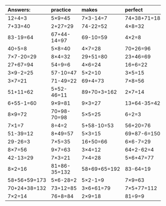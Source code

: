 | Answers: | practice | makes | perfect | ! |
| :--- | :--- | :--- | :--- | :--- |
| 12÷4=3 | 5×9=45 | 7×3-14=7 | 74+38+71=183 | 98-81=17 | 
| 7+33=40 | 2+27=29 | 74-22=52 | 4×8=32 | 2×4=8 | 
| 83-19=64 | 67+44-14=97 | 69-10=59 | 4×2=8 | 8×8+4=68 | 
| 40÷5=8 | 5×8=40 | 4×7=28 | 70+26=96 | 8×3=24 | 
| 7×7-20=29 | 8×4=32 | 29+51=80 | 23+46=69 | 16+71+74=161 | 
| 27+67=94 | 54÷9=6 | 4×6=24 | 16+6=22 | 6×5-28=2 | 
| 3×9-2=25 | 57-10=47 | 5×2=10 | 3×5=15 | 4×5=20 | 
| 3×7=21 | 71-49=22 | 69+4=73 | 7×8=56 | 98-28=70 | 
| 51+11=62 | 5+52-46=11 | 89+70+3=162 | 2×7=14 | 91-82=9 | 
| 6+55-1=60 | 9×9=81 | 9×3=27 | 13+64-35=42 | 3×8+87=111 | 
| 8×9=72 | 70+98-70=98 | 5×5=25 | 6÷2=3 | 51+11=62 | 
| 7×1=7 | 8÷4=2 | 5+58-10=53 | 56+20=76 | 2×5=10 | 
| 51-39=12 | 8+49=57 | 5×3=15 | 69+87-6=150 | 89+10=99 | 
| 29-26=3 | 7×5=35 | 16+50=66 | 6×6-7=29 | 3×6-8=10 | 
| 8×7=56 | 9×7=63 | 3×4=12 | 64+2-62=4 | 75-29=46 | 
| 42-13=29 | 7×3=21 | 7×4=28 | 5×6+47=77 | 1×4=4 | 
| 8×2=16 | 81+86-35=132 | 58+69+65=192 | 83-64=19 | 56+4=60 | 
| 58+56+59=173 | 5×6-28=2 | 5×2-1=9 | 7×9=63 | 27÷3=9 | 
| 70+24+38=132 | 73+12=85 | 3×6+61=79 | 7×5+77=112 | 2×9+92=110 | 
| 7×2=14 | 76+8=84 | 2×9=18 | 81÷9=9 | 64-4=60 | 
